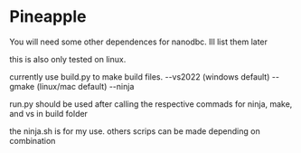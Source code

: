 # Pineapple

You will need some other dependences for nanodbc. Ill list them later

this is also only tested on linux. 

currently use build.py to make build files.
--vs2022 (windows default)
--gmake (linux/mac default)
--ninja

run.py should be used after calling the respective commads for ninja, make, and vs
in build folder

the ninja.sh is for my use. others scrips can be made depending on combination
